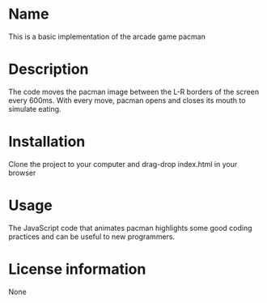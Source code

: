# Name
This is a basic implementation of the arcade game pacman
# Description
The code moves the pacman image between the L-R borders of the screen every 600ms.
With every move, pacman opens and closes its mouth to simulate eating.
# Installation
Clone the project to your computer and drag-drop index.html in your browser
# Usage
The JavaScript code that animates pacman highlights some good coding practices and can be useful to new programmers.
# License information
None
